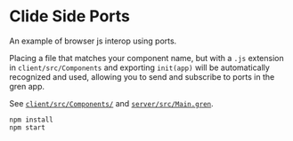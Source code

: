 # Clide Side Ports

An example of browser js interop using ports.

Placing a file that matches your component name, but with a `.js` extension in
`client/src/Components` and exporting `init(app)` will be automatically
recognized and used, allowing you to send and subscribe to ports in the gren
app.

See [`client/src/Components/`](client/src/Components/)
and [`server/src/Main.gren`](server/src/Main.gren).

```
npm install
npm start
```
